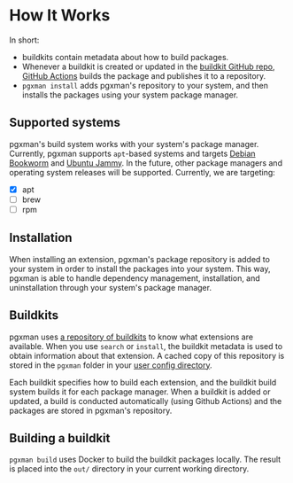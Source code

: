 # How It Works

In short:

* buildkits contain metadata about how to build packages.
* Whenever a buildkit is created or updated in the [buildkit GitHub repo](https://github.com/pgxman/buildkit), [GitHub Actions](https://github.com/pgxman/buildkit/blob/main/.github/workflows/ci.yaml) builds the package and publishes it to a repository.
* `pgxman install` adds pgxman's repository to your system, and then installs
  the packages using your system package manager.

## Supported systems

pgxman's build system works with your system's package manager. Currently, pgxman
supports `apt`-based systems and targets [Debian
Bookworm](https://www.debian.org/releases/bookworm) and [Ubuntu
Jammy](https://releases.ubuntu.com/jammy). In the future, other package
managers and operating system releases will be supported. Currently, we are
targeting:

- [x] apt
- [ ] brew
- [ ] rpm

## Installation

When installing an extension, pgxman's package repository is added to your
system in order to install the packages into your system. This way, pgxman is
able to handle dependency management, installation, and uninstallation through
your system's package manager.

## Buildkits

pgxman uses [a repository of
buildkits](https://github.com/pgxman/buildkit/tree/main/buildkit) to know what
extensions are available. When you use `search` or `install`, the buildkit
metadata is used to obtain information about that extension. A cached copy
of this repository is stored in the `pgxman` folder in your [user config
directory](https://pkg.go.dev/os#UserConfigDir).

Each buildkit specifies how to build each extension, and the buildkit build
system builds it for each package manager. When a buildkit is added or updated,
a build is conducted automatically (using Github Actions) and the packages are
stored in pgxman's repository.

## Building a buildkit

`pgxman build` uses Docker to build the buildkit packages locally. The result
is placed into the `out/` directory in your current working directory.
